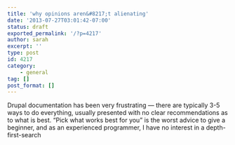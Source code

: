 ```yaml
---
title: 'why opinions aren&#8217;t alienating'
date: '2013-07-27T03:01:42-07:00'
status: draft
exported_permalink: '/?p=4217'
author: sarah
excerpt: ''
type: post
id: 4217
category:
    - general
tag: []
post_format: []
---
```

Drupal documentation has been very frustrating — there are typically 3-5 ways to do everything, usually presented with no clear recommendations as to what is best. “Pick what works best for you” is the worst advice to give a beginner, and as an experienced programmer, I have no interest in a depth-first-search